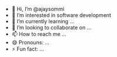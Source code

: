 - 👋 Hi, I’m @ajaysommi
- 👀 I’m interested in software development
- 🌱 I’m currently learning ...
- 💞️ I’m looking to collaborate on ...
- 📫 How to reach me ...
- 😄 Pronouns: ...
- ⚡ Fun fact: ...

<!---
ajaysommi/ajaysommi is a ✨ special ✨ repository because its `README.md` (this file) appears on your GitHub profile.
You can click the Preview link to take a look at your changes.
--->
